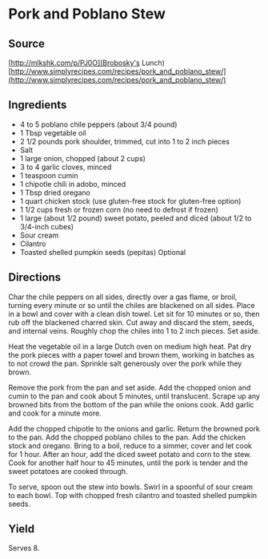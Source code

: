 # Pork and Poblano Stew

## Source
[http://mlkshk.com/p/PJ0O](Brobosky's Lunch)  
[http://www.simplyrecipes.com/recipes/pork_and_poblano_stew/](http://www.simplyrecipes.com/recipes/pork_and_poblano_stew/)

## Ingredients
+ 4 to 5 poblano chile peppers (about 3/4 pound)
+ 1 Tbsp vegetable oil
+ 2 1/2 pounds pork shoulder, trimmed, cut into 1 to 2 inch pieces
+ Salt
+ 1 large onion, chopped (about 2 cups)
+ 3 to 4 garlic cloves, minced
+ 1 teaspoon cumin
+ 1 chipotle chili in adobo, minced
+ 1 Tbsp dried oregano
+ 1 quart chicken stock (use gluten-free stock for gluten-free option)
+ 1 1/2 cups fresh or frozen corn (no need to defrost if frozen)
+ 1 large (about 1/2 pound) sweet potato, peeled and diced (about 1/2 to 3/4-inch cubes)
+ Sour cream
+ Cilantro
+ Toasted shelled pumpkin seeds (pepitas) Optional

## Directions
Char the chile peppers on all sides, directly over a gas flame, or broil, turning every minute or so until the chiles are blackened on all sides. Place in a bowl and cover with a clean dish towel. Let sit for 10 minutes or so, then rub off the blackened charred skin. Cut away and discard the stem, seeds, and internal veins. Roughly chop the chiles into 1 to 2 inch pieces. Set aside.

Heat the vegetable oil in a large Dutch oven on medium high heat. Pat dry the pork pieces with a paper towel and brown them, working in batches as to not crowd the pan. Sprinkle salt generously over the pork while they brown.

Remove the pork from the pan and set aside. Add the chopped onion and cumin to the pan and cook about 5 minutes, until translucent. Scrape up any browned bits from the bottom of the pan while the onions cook. Add garlic and cook for a minute more.

Add the chopped chipotle to the onions and garlic. Return the browned pork to the pan. Add the chopped poblano chiles to the pan. Add the chicken stock and oregano. Bring to a boil, reduce to a simmer, cover and let cook for 1 hour. After an hour, add the diced sweet potato and corn to the stew. Cook for another half hour to 45 minutes, until the pork is tender and the sweet potatoes are cooked through.

To serve, spoon out the stew into bowls. Swirl in a spoonful of sour cream to each bowl. Top with chopped fresh cilantro and toasted shelled pumpkin seeds.

## Yield
Serves 8.

